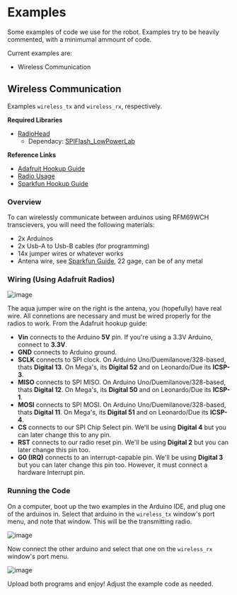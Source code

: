 # Examples
Some examples of code we use for the robot. Examples try to be heavily commented, with a minimumal ammount of code.

Current examples are:
- Wireless Communication

## Wireless Communication
Examples `wireless_tx` and `wireless_rx`, respectively.

**Required Libraries**
- [RadioHead](https://www.airspayce.com/mikem/arduino/RadioHead/)
  - Dependacy: [SPIFlash_LowPowerLab](https://github.com/LowPowerLab/SPIFlash)

**Reference Links**
- [Adafruit Hookup Guide](https://learn.adafruit.com/adafruit-rfm69hcw-and-rfm96-rfm95-rfm98-lora-packet-padio-breakouts/arduino-wiring)
- [Radio Usage](https://learn.adafruit.com/adafruit-rfm69hcw-and-rfm96-rfm95-rfm98-lora-packet-padio-breakouts/using-the-rfm69-radio)
- [Sparkfun Hookup Guide](https://learn.sparkfun.com/tutorials/rfm69hcw-hookup-guide)

### Overview
To can wirelessly communicate between arduinos using RFM69WCH transcievers, you will need the following materials:
- 2x Arduinos
- 2x Usb-A to Usb-B cables (for programming)
- 14x jumper wires or whatever works
- Antena wire, see [Sparkfun Guide](https://learn.sparkfun.com/tutorials/rfm69hcw-hookup-guide#the-antenna), 22 gage, can be of any metal

### Wiring (Using Adafruit Radios)
![image](https://github.com/Stantoncomet/burt-programming/assets/96146851/26187de8-2eea-44db-a53a-5d178eb8dcbb)

The aqua jumper wire on the right is the antena, you (hopefully) have real wire. All connetions are necessary and must be wired properly for the radios to work. From the Adafruit hookup guide:
 - **Vin** connects to the Arduino **5V** pin. If you're using a 3.3V Arduino, connect to **3.3V**.
 - **GND** connects to Arduino ground.
 - **SCLK** connects to SPI clock. On Arduino Uno/Duemilanove/328-based, thats **Digital 13**. On Mega's, its **Digital 52** and on Leonardo/Due its **ICSP-3**.
 - **MISO** connects to SPI MISO. On Arduino Uno/Duemilanove/328-based, thats **Digital 12**. On Mega's, its **Digital 50** and on Leonardo/Due its **ICSP-1**.
 - **MOSI** connects to SPI MOSI. On Arduino Uno/Duemilanove/328-based, thats **Digital 11**. On Mega's, its **Digital 51** and on Leonardo/Due its **ICSP-4**.
 - **CS** connects to our SPI Chip Select pin. We'll be using **Digital 4** but you can later change this to any pin.
 - **RST** connects to our radio reset pin. We'll be using **Digital 2** but you can later change this pin too.
 - **G0 (IRQ)** connects to an interrupt-capable pin. We'll be using **Digital 3** but you can later change this pin too. However, it must connect a hardware Interrupt pin.

### Running the Code
On a computer, boot up the two examples in the Arduino IDE, and plug one of the arduinos in. Select that arduino in the `wireless_tx` window's port menu, and note that window. This will be the transmitting radio.

![image](https://github.com/Stantoncomet/burt-programming/assets/96146851/4863e985-73e8-4c41-b30c-2b806884eaa2)

Now connect the other arduino and select that one on the `wireless_rx` window's port menu.

![image](https://github.com/Stantoncomet/burt-programming/assets/96146851/58e26214-f854-4c3c-9ef7-f55c7d5f70b3)

Upload both programs and enjoy! Adjust the example code as needed.
